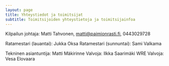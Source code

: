 ```yaml
---
layout: page
title: Yhteystiedot ja toimitsijat
subtitle: Toimitsijoiden yhteystietoja ja toimitsijainfoa
---
```


Kilpailun johtaja: Matti Tahvonen, matti@paimionrasti.fi, 0443029728

Ratamestari (lauantai): Jukka Oksa
Ratamestari (sunnuntai): Sami Valkama

Tekninen asiantuntija: Matti Mäkirinne
Valvoja: Ilkka Saarimäki
WRE Valvoja: Vesa Elovaara
